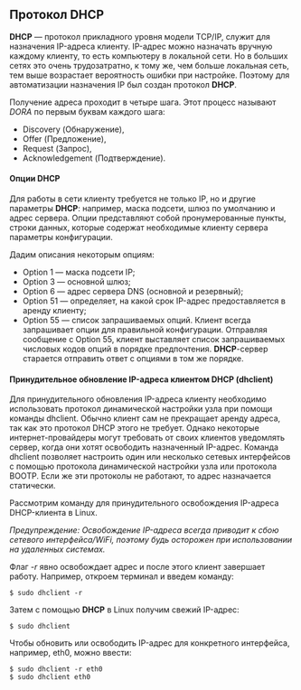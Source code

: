 ## Протокол **DHCP**
**DHCP** — протокол прикладного уровня модели TCP/IP, служит для назначения IP-адреса клиенту.
IP-адрес можно назначать вручную каждому клиенту, то есть компьютеру в локальной сети.
Но в больших сетях это очень трудозатратно, к тому же, чем больше локальная сеть, тем выше возрастает вероятность ошибки при настройке.
Поэтому для автоматизации назначения IP был создан протокол **DHCP**.

Получение адреса проходит в четыре шага.
Этот процесс называют *DORA* по первым буквам каждого шага:
- Discovery (Обнаружение),
- Offer (Предложение),
- Request (Запрос),
- Acknowledgement (Подтверждение).

#### Опции **DHCP**
Для работы в сети клиенту требуется не только IP, но и другие параметры **DHCP**: например, маска подсети, шлюз по умолчанию и адрес сервера. Опции представляют собой пронумерованные пункты, строки данных, которые содержат необходимые клиенту сервера параметры конфигурации.

Дадим описания некоторым опциям:
- Option 1 — маска подсети IP; 
- Option 3 — основной шлюз; 
- Option 6 — адрес сервера DNS (основной и резервный); 
- Option 51 — определяет, на какой срок IP-адрес предоставляется в аренду клиенту; 
- Option 55 — список запрашиваемых опций. Клиент всегда запрашивает опции для правильной конфигурации. Отправляя сообщение с Option 55, клиент выставляет список запрашиваемых числовых кодов опций в порядке предпочтения. **DHCP**-сервер старается отправить ответ с опциями в том же порядке. 

#### Принудительное обновление IP-адреса клиентом DHCP (dhclient)

Для принудительного обновления IP-адреса клиенту необходимо использовать протокол динамической настройки узла при помощи команды dhclient. Обычно клиент сам не прекращает аренду адреса, так как это протокол DHCP этого не требует. Однако некоторые интернет-провайдеры могут требовать от своих клиентов уведомлять сервер, когда они хотят освободить назначенный IP-адрес. Команда dhclient позволяет настроить один или несколько сетевых интерфейсов с помощью протокола динамической настройки узла или протокола BOOTP. Если же эти протоколы не работают, то адрес назначается статически. 

Рассмотрим команду для принудительного освобождения IP-адреса DHCP-клиента в Linux.

*Предупреждение: Освобождение IP-адреса всегда приводит к сбою сетевого интерфейса/WiFi, поэтому будь осторожен при использовании на удаленных системах.*

Флаг *-r* явно освобождает адрес и после этого клиент завершает работу. Например, откроем терминал и введем команду:
```shell
$ sudo dhclient -r
```

Затем с помощью **DHCP** в Linux получим свежий IP-адрес:
```shell
$ sudo dhclient
```

Чтобы обновить или освободить IP-адрес для конкретного интерфейса, например, eth0, можно ввести:
```shell
$ sudo dhclient -r eth0
$ sudo dhclient eth0
```

